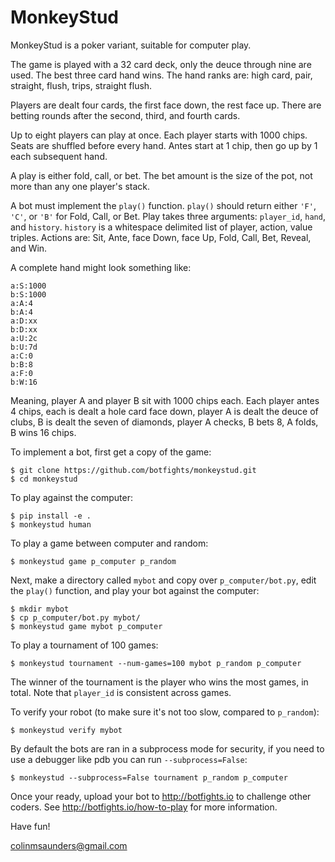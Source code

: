 MonkeyStud
==========

MonkeyStud is a poker variant, suitable for computer play.

The game is played with a 32 card deck, only the deuce through
nine are used. The best three card hand wins. The hand ranks are:
high card, pair, straight, flush, trips, straight flush.

Players are dealt four cards, the first face down, the rest face up.
There are betting rounds after the second, third, and fourth cards.

Up to eight players can play at once. Each player starts with 1000 chips.
Seats are shuffled before every hand. Antes start at 1 chip, then go up
by 1 each subsequent hand.

A play is either fold, call, or bet. The bet amount is the size of
the pot, not more than any one player's stack.

A bot must implement the `play()` function. `play()` should return either
`'F'`, `'C'`, or `'B'` for Fold, Call, or Bet. Play takes three
arguments: `player_id`, `hand`, and `history`. `history` is a whitespace
delimited list of player, action, value triples. Actions are:
Sit, Ante, face Down, face Up, Fold, Call, Bet, Reveal, and Win.

A complete hand might look something like:

    a:S:1000
    b:S:1000
    a:A:4
    b:A:4
    a:D:xx
    b:D:xx
    a:U:2c
    b:U:7d
    a:C:0
    b:B:8
    a:F:0
    b:W:16

Meaning, player A and player B sit with 1000 chips each. Each player antes
4 chips, each is dealt a hole card face down, player A is dealt the deuce of
clubs, B is dealt the seven of diamonds, player A checks, B bets 8, A
folds, B wins 16 chips.

To implement a bot, first get a copy of the game:

    $ git clone https://github.com/botfights/monkeystud.git
    $ cd monkeystud

To play against the computer:

    $ pip install -e .
    $ monkeystud human

To play a game between computer and random:

    $ monkeystud game p_computer p_random

Next, make a directory called `mybot` and copy over `p_computer/bot.py`,
edit the `play()` function, and play your bot against the computer:

    $ mkdir mybot
    $ cp p_computer/bot.py mybot/
    $ monkeystud game mybot p_computer

To play a tournament of 100 games:

    $ monkeystud tournament --num-games=100 mybot p_random p_computer

The winner of the tournament is the player who wins the most games,
in total. Note that `player_id` is consistent across games.

To verify your robot (to make sure it's not too slow, compared to `p_random`):

    $ monkeystud verify mybot

By default the bots are ran in a subprocess mode for security, if you need
to use a debugger like pdb you can run `--subprocess=False`:

    $ monkeystud --subprocess=False tournament p_random p_computer

Once your ready, upload your bot to http://botfights.io to challenge other
coders. See http://botfights.io/how-to-play for more information.

Have fun!

colinmsaunders@gmail.com
